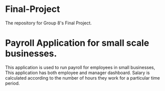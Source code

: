 # Final-Project
The repository for Group 8's Final Project.

# Payroll Application for small scale businesses.
This application is used to run payroll for employees in small businesses, This application has both employee and manager dashboard.
Salary is calculated according to the number of hours they work for a particular time period.
